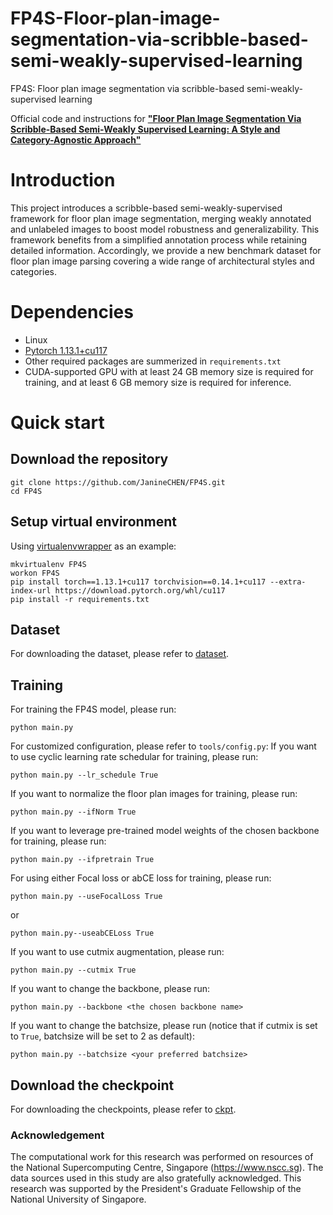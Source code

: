 # FP4S-Floor-plan-image-segmentation-via-scribble-based-semi-weakly-supervised-learning
FP4S: Floor plan image segmentation via scribble-based semi-weakly-supervised learning

Official code and instructions for [**"Floor Plan Image Segmentation Via Scribble-Based Semi-Weakly Supervised Learning: A Style and Category-Agnostic Approach"**](https://papers.ssrn.com/sol3/papers.cfm?abstract_id=4727643)

# Introduction
This project introduces a scribble-based semi-weakly-supervised framework for floor plan image segmentation, merging weakly annotated and unlabeled images to boost model robustness and generalizability. This framework benefits from a simplified annotation process while retaining detailed information. Accordingly, we provide a new benchmark dataset for floor plan image parsing covering a wide range of architectural styles and categories.

# Dependencies
- Linux
- [Pytorch 1.13.1+cu117](https://pytorch.org/get-started/previous-versions/#v1131)
- Other required packages are summerized in `requirements.txt`
- CUDA-supported GPU with at least 24 GB memory size is required for training, and at least 6 GB memory size is required for inference.

# Quick start
## Download the repository
```
git clone https://github.com/JanineCHEN/FP4S.git
cd FP4S
```
## Setup virtual environment
Using [virtualenvwrapper](https://virtualenvwrapper.readthedocs.io/en/latest/index.html) as an example:
```
mkvirtualenv FP4S
workon FP4S
pip install torch==1.13.1+cu117 torchvision==0.14.1+cu117 --extra-index-url https://download.pytorch.org/whl/cu117
pip install -r requirements.txt
```
## Dataset
For downloading the dataset, please refer to <a href="https://github.com/JanineCHEN/FP4S/tree/main/dataset">dataset</a>.


## Training
For training the FP4S model, please run:
```
python main.py
```
For customized configuration, please refer to `tools/config.py`:
If you want to use cyclic learning rate schedular for training, please run:
```
python main.py --lr_schedule True
```
If you want to normalize the floor plan images for training, please run:
```
python main.py --ifNorm True
```
If you want to leverage pre-trained model weights of the chosen backbone for training, please run:
```
python main.py --ifpretrain True
```
For using either Focal loss or abCE loss for training, please run:
```
python main.py --useFocalLoss True
```
or
```
python main.py--useabCELoss True
```

If you want to use cutmix augmentation, please run:
```
python main.py --cutmix True
```
If you want to change the backbone, please run:
```
python main.py --backbone <the chosen backbone name>
```
If you want to change the batchsize, please run (notice that if cutmix is set to `True`, batchsize will be set to 2 as default):
```
python main.py --batchsize <your preferred batchsize>
```

## Download the checkpoint
For downloading the checkpoints, please refer to <a href="https://github.com/JanineCHEN/FP4S/tree/main/ckpt">ckpt</a>.

### Acknowledgement
The computational work for this research was performed on resources of the National Supercomputing Centre, Singapore (https://www.nscc.sg). The data sources used in this study are also gratefully acknowledged. This research was supported by the President's Graduate Fellowship of the National University of Singapore.
